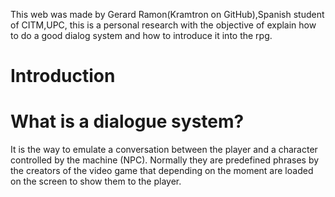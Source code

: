 This web was made by Gerard Ramon(Kramtron on GitHub),Spanish student of CITM,UPC, this is a personal research with the objective of explain how to do a good dialog system and how to introduce it into the rpg.




# Introduction




# What is a dialogue system?
It is the way to emulate a conversation between the player and a character controlled by the machine (NPC).
Normally they are predefined phrases by the creators of the video game that depending on the moment are loaded on the screen to show them to the player.

